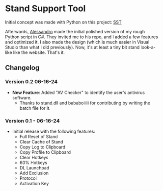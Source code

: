 # Stand Support Tool

Initial concept was made with Python on this project: [SST](https://github.com/AXOca/Stand-Tools/tree/main/SST)

Afterwards, [Alessandro](https://github.com/alessandromrc) made the initial polished version of my rough Python script in C#. They invited me to his repo, and I added a few features and optimized it. I also made the design (which is much easier in Visual Studio than what I did previously). Now, it's at least a tiny bit stand look-a-like like the website. That's it.

## Changelog

### Version 0.2 06-16-24
- **New Feature**: Added "AV Checker" to identify the user's antivirus software.
  - Thanks to stand.dll and bababoiiiii for contributing by writing the batch file for it.

### Version 0.1 - 06-16-24
- Initial release with the following features:
  - Full Reset of Stand
  - Clear Cache of Stand
  - Copy Log to Clipboard
  - Copy Profile to Clipboard
  - Clear Hotkeys
  - 60% Hotkeys
  - DL Launchpad
  - Add Exclusion
  - Protocol
  - Activation Key